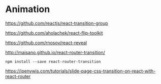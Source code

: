 # Animation

https://github.com/reactjs/react-transition-group

https://github.com/aholachek/react-flip-toolkit

https://github.com/rnosov/react-reveal

http://maisano.github.io/react-router-transition/

```
npm install --save react-router-transition
```

https://ipenywis.com/tutorials/slide-page-css-transition-on-react-with-react-router
